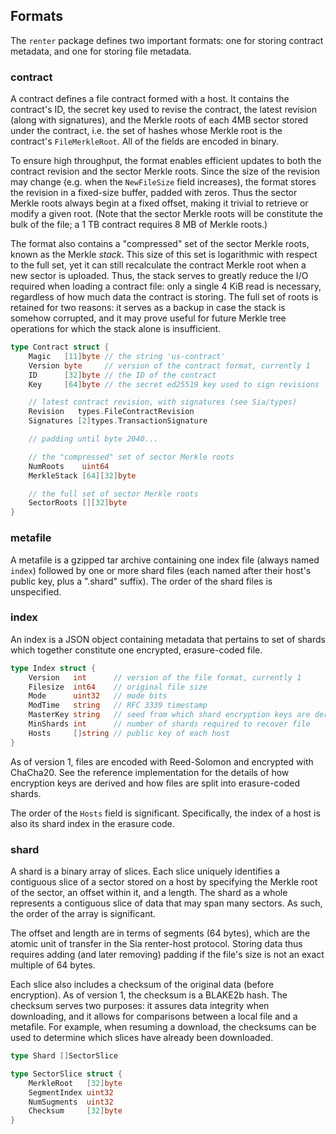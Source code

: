 ## Formats

The `renter` package defines two important formats: one for storing contract
metadata, and one for storing file metadata.

### contract

A contract defines a file contract formed with a host. It contains the
contract's ID, the secret key used to revise the contract, the latest revision
(along with signatures), and the Merkle roots of each 4MB sector stored under
the contract, i.e. the set of hashes whose Merkle root is the contract's
`FileMerkleRoot`. All of the fields are encoded in binary.

To ensure high throughput, the format enables efficient updates to both the
contract revision and the sector Merkle roots. Since the size of the revision
may change (e.g. when the `NewFileSize` field increases), the format stores the
revision in a fixed-size buffer, padded with zeros. Thus the sector Merkle
roots always begin at a fixed offset, making it trivial to retrieve or modify a
given root. (Note that the sector Merkle roots will be constitute the bulk of
the file; a 1 TB contract requires 8 MB of Merkle roots.)

The format also contains a "compressed" set of the sector Merkle roots, known
as the Merkle *stack*. This size of this set is logarithmic with respect to the
full set, yet it can still recalculate the contract Merkle root when a new
sector is uploaded. Thus, the stack serves to greatly reduce the I/O required
when loading a contract file: only a single 4 KiB read is necessary, regardless
of how much data the contract is storing. The full set of roots is retained for
two reasons: it serves as a backup in case the stack is somehow corrupted, and
it may prove useful for future Merkle tree operations for which the stack alone
is insufficient.

```go
type Contract struct {
	Magic   [11]byte // the string 'us-contract'
	Version byte     // version of the contract format, currently 1
	ID      [32]byte // the ID of the contract
	Key     [64]byte // the secret ed25519 key used to sign revisions

	// latest contract revision, with signatures (see Sia/types)
	Revision   types.FileContractRevision
	Signatures [2]types.TransactionSignature

	// padding until byte 2040...

	// the "compressed" set of sector Merkle roots
	NumRoots    uint64
	MerkleStack [64][32]byte

	// the full set of sector Merkle roots
	SectorRoots [][32]byte
}
```

### metafile

A metafile is a gzipped tar archive containing one index file (always named
`index`) followed by one or more shard files (each named after their host's
public key, plus a ".shard" suffix). The order of the shard files is
unspecified.

### index

An index is a JSON object containing metadata that pertains to set of shards
which together constitute one encrypted, erasure-coded file.

```go
type Index struct {
	Version   int      // version of the file format, currently 1
	Filesize  int64    // original file size
	Mode      uint32   // mode bits
	ModTime   string   // RFC 3339 timestamp
	MasterKey string   // seed from which shard encryption keys are derived
	MinShards int      // number of shards required to recover file
	Hosts     []string // public key of each host
}
```

As of version 1, files are encoded with Reed-Solomon and encrypted with
ChaCha20. See the reference implementation for the details of how encryption
keys are derived and how files are split into erasure-coded shards.

The order of the `Hosts` field is significant. Specifically, the index of a
host is also its shard index in the erasure code.

### shard

A shard is a binary array of slices. Each slice uniquely identifies a
contiguous slice of a sector stored on a host by specifying the Merkle root of
the sector, an offset within it, and a length. The shard as a whole represents
a contiguous slice of data that may span many sectors. As such, the order of
the array is significant.

The offset and length are in terms of segments (64 bytes), which are the
atomic unit of transfer in the Sia renter-host protocol. Storing data thus
requires adding (and later removing) padding if the file's size is not an
exact multiple of 64 bytes.

Each slice also includes a checksum of the original data (before encryption).
As of version 1, the checksum is a BLAKE2b hash. The checksum serves two
purposes: it assures data integrity when downloading, and it allows for
comparisons between a local file and a metafile. For example, when resuming a
download, the checksums can be used to determine which slices have already
been downloaded.

```go
type Shard []SectorSlice

type SectorSlice struct {
	MerkleRoot   [32]byte
	SegmentIndex uint32
	NumSugments  uint32
	Checksum     [32]byte
}
```
